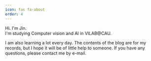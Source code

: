 ```yaml
---
icon: fas fa-about
order: 4
---
```

<p>
Hi. I'm Jin.<br> 
I'm studying Computer vision and AI in VILAB@CAU.<br></p>
<p>I am also learning a lot every day. The contents of the blog are for my records, but I hope it will be of little help to someone. If you have any questions, please contact me by e-mail.</p>
